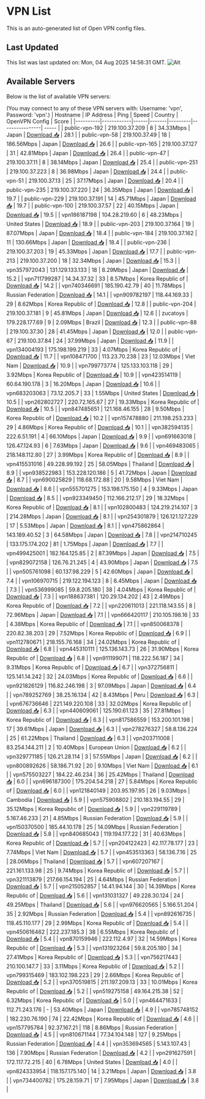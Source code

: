 # VPN List

This is an auto-generated list of Open VPN config files.

## Last Updated

This list was last updated on: Mon, 04 Aug 2025 14:56:31 GMT.
![Alt](https://repobeats.axiom.co/api/embed/186b98318ef1479477931607c1ad7d823f12451f.svg "Repobeats analytics image")

## Available Servers

Below is the list of available VPN servers:

(You may connect to any of these VPN servers with: Username: 'vpn', Password: 'vpn'.)
| Hostname | IP Address | Ping | Speed | Country | OpenVPN Config | Score |
|----------|------------|------|-------|---------|----------------| ----- |
| public-vpn-192 | 219.100.37.209 | 8 | 34.33Mbps | Japan | [Download 📥](./configs/server_0_JP.ovpn) | 28.1 |
| public-vpn-58 | 219.100.37.49 | 18 | 186.56Mbps | Japan | [Download 📥](./configs/server_1_JP.ovpn) | 26.6 |
| public-vpn-165 | 219.100.37.127 | 31 | 42.81Mbps | Japan | [Download 📥](./configs/server_2_JP.ovpn) | 26.4 |
| public-vpn-47 | 219.100.37.11 | 8 | 38.14Mbps | Japan | [Download 📥](./configs/server_3_JP.ovpn) | 25.4 |
| public-vpn-251 | 219.100.37.223 | 8 | 36.98Mbps | Japan | [Download 📥](./configs/server_4_JP.ovpn) | 24.4 |
| public-vpn-51 | 219.100.37.13 | 25 | 37.17Mbps | Japan | [Download 📥](./configs/server_5_JP.ovpn) | 20.4 |
| public-vpn-235 | 219.100.37.220 | 24 | 36.35Mbps | Japan | [Download 📥](./configs/server_6_JP.ovpn) | 19.7 |
| public-vpn-229 | 219.100.37.191 | 14 | 45.71Mbps | Japan | [Download 📥](./configs/server_7_JP.ovpn) | 19.7 |
| public-vpn-100 | 219.100.37.57 | 22 | 40.15Mbps | Japan | [Download 📥](./configs/server_8_JP.ovpn) | 19.5 |
| vpn186187198 | 104.28.219.60 | 6 | 48.23Mbps | United States | [Download 📥](./configs/server_9_US.ovpn) | 18.9 |
| public-vpn-203 | 219.100.37.164 | 19 | 87.07Mbps | Japan | [Download 📥](./configs/server_10_JP.ovpn) | 18.4 |
| public-vpn-184 | 219.100.37.162 | 11 | 130.66Mbps | Japan | [Download 📥](./configs/server_11_JP.ovpn) | 18.4 |
| public-vpn-236 | 219.100.37.203 | 19 | 45.33Mbps | Japan | [Download 📥](./configs/server_12_JP.ovpn) | 17.7 |
| public-vpn-213 | 219.100.37.200 | 18 | 32.34Mbps | Japan | [Download 📥](./configs/server_13_JP.ovpn) | 15.3 |
| vpn357972043 | 131.129.133.133 | 18 | 8.29Mbps | Japan | [Download 📥](./configs/server_14_JP.ovpn) | 15.2 |
| vpn711799287 | 14.34.37.32 | 33 | 8.57Mbps | Korea Republic of | [Download 📥](./configs/server_15_KR.ovpn) | 14.2 |
| vpn740346691 | 185.190.42.79 | 40 | 11.78Mbps | Russian Federation | [Download 📥](./configs/server_16_RU.ovpn) | 14.1 |
| vpn909782197 | 118.44.169.33 | 29 | 8.62Mbps | Korea Republic of | [Download 📥](./configs/server_17_KR.ovpn) | 12.8 |
| public-vpn-204 | 219.100.37.181 | 9 | 45.81Mbps | Japan | [Download 📥](./configs/server_18_JP.ovpn) | 12.6 |
| zucatoys | 179.228.177.69 | 9 | 2.09Mbps | Brazil | [Download 📥](./configs/server_19_BR.ovpn) | 12.3 |
| public-vpn-88 | 219.100.37.30 | 28 | 41.45Mbps | Japan | [Download 📥](./configs/server_20_JP.ovpn) | 12.0 |
| public-vpn-67 | 219.100.37.84 | 24 | 37.99Mbps | Japan | [Download 📥](./configs/server_21_JP.ovpn) | 11.9 |
| vpn134004193 | 175.198.199.219 | 33 | 4.07Mbps | Korea Republic of | [Download 📥](./configs/server_22_KR.ovpn) | 11.7 |
| vpn108471700 | 113.23.70.238 | 23 | 12.03Mbps | Viet Nam | [Download 📥](./configs/server_23_VN.ovpn) | 10.9 |
| vpn799773774 | 125.133.103.118 | 29 | 3.92Mbps | Korea Republic of | [Download 📥](./configs/server_24_KR.ovpn) | 10.9 |
| vpn423514119 | 60.64.190.178 | 3 | 16.20Mbps | Japan | [Download 📥](./configs/server_25_JP.ovpn) | 10.6 |
| vpn683203063 | 73.12.205.7 | 33 | 1.55Mbps | United States | [Download 📥](./configs/server_26_US.ovpn) | 10.5 |
| vpn262802727 | 220.72.165.67 | 27 | 19.33Mbps | Korea Republic of | [Download 📥](./configs/server_27_KR.ovpn) | 10.5 |
| vpn847485651 | 121.168.46.155 | 28 | 9.50Mbps | Korea Republic of | [Download 📥](./configs/server_28_KR.ovpn) | 10.2 |
| vpn157478880 | 211.198.253.233 | 29 | 4.86Mbps | Korea Republic of | [Download 📥](./configs/server_29_KR.ovpn) | 10.1 |
| vpn382594135 | 222.6.51.191 | 4 | 66.10Mbps | Japan | [Download 📥](./configs/server_30_JP.ovpn) | 9.9 |
| vpn691663018 | 126.47.124.93 | 6 | 7.63Mbps | Japan | [Download 📥](./configs/server_31_JP.ovpn) | 9.6 |
| vpn469483065 | 218.148.112.80 | 27 | 3.99Mbps | Korea Republic of | [Download 📥](./configs/server_32_KR.ovpn) | 8.9 |
| vpn415531016 | 49.228.99.192 | 25 | 58.05Mbps | Thailand | [Download 📥](./configs/server_33_TH.ovpn) | 8.9 |
| vpn938522983 | 153.228.120.186 | 5 | 41.72Mbps | Japan | [Download 📥](./configs/server_34_JP.ovpn) | 8.7 |
| vpn690025829 | 118.68.172.88 | 20 | 9.58Mbps | Viet Nam | [Download 📥](./configs/server_35_VN.ovpn) | 8.6 |
| vpn555701275 | 153.198.175.150 | 4 | 9.33Mbps | Japan | [Download 📥](./configs/server_36_JP.ovpn) | 8.5 |
| vpn923349450 | 112.166.212.17 | 29 | 18.32Mbps | Korea Republic of | [Download 📥](./configs/server_37_KR.ovpn) | 8.1 |
| vpn102800483 | 124.219.214.107 | 3 | 214.28Mbps | Japan | [Download 📥](./configs/server_38_JP.ovpn) | 8.1 |
| vpn254301879 | 126.121.127.229 | 17 | 5.53Mbps | Japan | [Download 📥](./configs/server_39_JP.ovpn) | 8.1 |
| vpn475862864 | 143.189.40.52 | 3 | 64.58Mbps | Japan | [Download 📥](./configs/server_40_JP.ovpn) | 7.8 |
| vpn214710245 | 133.175.174.202 | 81 | 1.75Mbps | Japan | [Download 📥](./configs/server_41_JP.ovpn) | 7.7 |
| vpn499425001 | 182.164.125.85 | 2 | 87.39Mbps | Japan | [Download 📥](./configs/server_42_JP.ovpn) | 7.5 |
| vpn829072158 | 126.76.21.245 | 4 | 43.90Mbps | Japan | [Download 📥](./configs/server_43_JP.ovpn) | 7.5 |
| vpn505761098 | 60.137.98.229 | 5 | 42.60Mbps | Japan | [Download 📥](./configs/server_44_JP.ovpn) | 7.4 |
| vpn106970715 | 219.122.194.123 | 8 | 6.45Mbps | Japan | [Download 📥](./configs/server_45_JP.ovpn) | 7.3 |
| vpn536999085 | 59.8.205.180 | 38 | 4.04Mbps | Korea Republic of | [Download 📥](./configs/server_46_KR.ovpn) | 7.3 |
| vpn188637381 | 120.29.134.202 | 43 | 2.49Mbps | Korea Republic of | [Download 📥](./configs/server_47_KR.ovpn) | 7.2 |
| vpn220611013 | 221.118.143.55 | 8 | 72.96Mbps | Japan | [Download 📥](./configs/server_48_JP.ovpn) | 7.1 |
| vpn666420117 | 210.105.198.16 | 33 | 4.38Mbps | Korea Republic of | [Download 📥](./configs/server_49_KR.ovpn) | 7.1 |
| vpn850068378 | 220.82.38.203 | 29 | 7.52Mbps | Korea Republic of | [Download 📥](./configs/server_50_KR.ovpn) | 6.9 |
| vpn112780671 | 218.155.76.168 | 34 | 24.02Mbps | Korea Republic of | [Download 📥](./configs/server_51_KR.ovpn) | 6.8 |
| vpn445310111 | 125.136.143.73 | 26 | 31.90Mbps | Korea Republic of | [Download 📥](./configs/server_52_KR.ovpn) | 6.8 |
| vpn911199071 | 118.222.56.187 | 34 | 9.31Mbps | Korea Republic of | [Download 📥](./configs/server_53_KR.ovpn) | 6.7 |
| vpn372756811 | 125.141.14.242 | 32 | 24.03Mbps | Korea Republic of | [Download 📥](./configs/server_54_KR.ovpn) | 6.6 |
| vpn921826129 | 116.82.246.198 | 3 | 97.09Mbps | Japan | [Download 📥](./configs/server_55_JP.ovpn) | 6.4 |
| vpn789252769 | 38.25.16.134 | 42 | 8.43Mbps | Peru | [Download 📥](./configs/server_56_PE.ovpn) | 6.3 |
| vpn676736646 | 221.149.220.108 | 33 | 32.02Mbps | Korea Republic of | [Download 📥](./configs/server_57_KR.ovpn) | 6.3 |
| vpn440609061 | 125.190.61.123 | 35 | 27.81Mbps | Korea Republic of | [Download 📥](./configs/server_58_KR.ovpn) | 6.3 |
| vpn817586559 | 153.200.101.198 | 17 | 39.61Mbps | Japan | [Download 📥](./configs/server_59_JP.ovpn) | 6.3 |
| vpn278276327 | 58.8.136.224 | 25 | 61.22Mbps | Thailand | [Download 📥](./configs/server_60_TH.ovpn) | 6.3 |
| vpn203711008 | 83.254.144.211 | 2 | 10.40Mbps | European Union | [Download 📥](./configs/server_61_EU.ovpn) | 6.2 |
| vpn329771185 | 126.21.28.114 | 3 | 57.55Mbps | Japan | [Download 📥](./configs/server_62_JP.ovpn) | 6.2 |
| vpn800892626 | 58.186.71.92 | 20 | 9.10Mbps | Viet Nam | [Download 📥](./configs/server_63_VN.ovpn) | 6.1 |
| vpn575503227 | 184.22.46.234 | 36 | 25.42Mbps | Thailand | [Download 📥](./configs/server_64_TH.ovpn) | 6.0 |
| vpn696187300 | 175.204.54.218 | 27 | 5.84Mbps | Korea Republic of | [Download 📥](./configs/server_65_KR.ovpn) | 6.0 |
| vpn121840149 | 203.95.197.95 | 26 | 9.03Mbps | Cambodia | [Download 📥](./configs/server_66_KH.ovpn) | 5.9 |
| vpn575908802 | 210.183.194.55 | 29 | 35.12Mbps | Korea Republic of | [Download 📥](./configs/server_67_KR.ovpn) | 5.9 |
| vpn229119789 | 5.167.46.233 | 21 | 4.85Mbps | Russian Federation | [Download 📥](./configs/server_68_RU.ovpn) | 5.9 |
| vpn150370500 | 185.44.10.178 | 25 | 14.09Mbps | Russian Federation | [Download 📥](./configs/server_69_RU.ovpn) | 5.8 |
| vpn840685043 | 119.194.177.22 | 31 | 40.63Mbps | Korea Republic of | [Download 📥](./configs/server_70_KR.ovpn) | 5.7 |
| vpn204122423 | 42.117.78.177 | 23 | 7.74Mbps | Viet Nam | [Download 📥](./configs/server_71_VN.ovpn) | 5.7 |
| vpn453513363 | 58.136.7.16 | 25 | 28.06Mbps | Thailand | [Download 📥](./configs/server_72_TH.ovpn) | 5.7 |
| vpn607207167 | 221.161.133.98 | 25 | 9.74Mbps | Korea Republic of | [Download 📥](./configs/server_73_KR.ovpn) | 5.7 |
| vpn321113879 | 217.66.154.194 | 25 | 4.64Mbps | Russian Federation | [Download 📥](./configs/server_74_RU.ovpn) | 5.7 |
| vpn215052857 | 14.41.94.144 | 30 | 14.39Mbps | Korea Republic of | [Download 📥](./configs/server_75_KR.ovpn) | 5.6 |
| vpn131031327 | 49.228.30.124 | 24 | 49.25Mbps | Thailand | [Download 📥](./configs/server_76_TH.ovpn) | 5.6 |
| vpn976620565 | 5.166.51.204 | 35 | 2.92Mbps | Russian Federation | [Download 📥](./configs/server_77_RU.ovpn) | 5.4 |
| vpn892616735 | 118.45.110.177 | 29 | 2.99Mbps | Korea Republic of | [Download 📥](./configs/server_78_KR.ovpn) | 5.4 |
| vpn450616462 | 222.237.185.3 | 38 | 6.55Mbps | Korea Republic of | [Download 📥](./configs/server_79_KR.ovpn) | 5.4 |
| vpn870159946 | 222.112.4.97 | 32 | 14.59Mbps | Korea Republic of | [Download 📥](./configs/server_80_KR.ovpn) | 5.3 |
| vpn131923264 | 59.8.205.180 | 34 | 27.41Mbps | Korea Republic of | [Download 📥](./configs/server_81_KR.ovpn) | 5.3 |
| vpn756217443 | 210.100.147.7 | 33 | 3.11Mbps | Korea Republic of | [Download 📥](./configs/server_82_KR.ovpn) | 5.2 |
| vpn799315469 | 183.102.198.223 | 29 | 2.66Mbps | Korea Republic of | [Download 📥](./configs/server_83_KR.ovpn) | 5.2 |
| vpn370519815 | 211.197.209.13 | 33 | 10.01Mbps | Korea Republic of | [Download 📥](./configs/server_84_KR.ovpn) | 5.2 |
| vpn519275158 | 49.164.215.38 | 52 | 6.32Mbps | Korea Republic of | [Download 📥](./configs/server_85_KR.ovpn) | 5.0 |
| vpn464471633 | 112.71.243.176 | - | 53.40Mbps | Japan | [Download 📥](./configs/server_86_JP.ovpn) | 4.9 |
| vpn785748152 | 182.230.76.190 | 74 | 22.42Mbps | Korea Republic of | [Download 📥](./configs/server_87_KR.ovpn) | 4.6 |
| vpn157795784 | 92.37.167.21 | 118 | 8.86Mbps | Russian Federation | [Download 📥](./configs/server_88_RU.ovpn) | 4.5 |
| vpn810671144 | 77.34.104.148 | 127 | 9.25Mbps | Russian Federation | [Download 📥](./configs/server_89_RU.ovpn) | 4.4 |
| vpn353694565 | 5.143.107.43 | 136 | 7.90Mbps | Russian Federation | [Download 📥](./configs/server_90_RU.ovpn) | 4.2 |
| vpn291627591 | 172.117.72.215 | 40 | 6.78Mbps | United States | [Download 📥](./configs/server_91_US.ovpn) | 4.0 |
| vpn824333954 | 118.157.175.140 | 14 | 3.21Mbps | Japan | [Download 📥](./configs/server_92_JP.ovpn) | 3.8 |
| vpn734400782 | 175.28.159.71 | 17 | 7.95Mbps | Japan | [Download 📥](./configs/server_93_JP.ovpn) | 3.8 |

